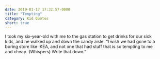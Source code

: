 ```yaml
---
date: 2019-01-17 17:32:57-0000
title: "Tempting"
category: Kid Quotes
short: true
---
```


I took my six-year-old with me to the gas station to get drinks for our sick kids, and he walked up and down the candy aisle. “I wish we had gone to a boring store like IKEA, and not one that had stuff that is so tempting to me and cheap. (Whispers) Write that down.”
